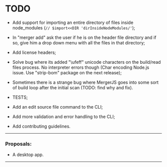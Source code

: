 # TODO

- Add support for importing an entire directory of files inside node_modules (``` // $import<<DIR 'dirInsideNodeModules/' ```);

- In "merger add" ask the user if he is on the header file directory and if so, give him a drop down menu with all the files in that directory;

- Add license headers;

- Solve bug where its added "\ufeff" unicode characters on the build/read files process. No interpreter errors though (Char encoding Node.js issue. Use "strip-bom" package on the next release);

- Sometimes there is a strange bug where MergerJS goes into some sort of build loop after the initial scan (TODO: find why and fix).

- TESTS;
- Add an edit source file command to the CLI;
- Add more validation and error handling to the CLI;
- Add contributing guidelines.

--------------------------------------------------------------------------------------------------------------------------
### Proposals:

- A desktop app.

--------------------------------------------------------------------------------------------------------------------------
